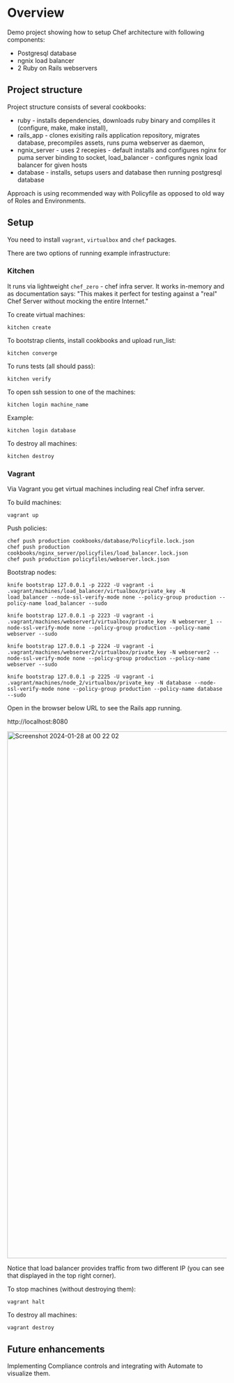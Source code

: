 # Overview

Demo project showing how to setup Chef architecture with following components:
- Postgresql database
- ngnix load balancer
- 2 Ruby on Rails webservers

## Project structure

Project structure consists of several cookbooks:
- ruby - installs dependencies, downloads ruby binary and compliles it (configure, make, make install),
- rails_app - clones exisiting rails application repository, migrates database, precompiles assets, runs puma webserver as daemon,
- ngnix_server - uses 2 recepies - default installs and configures nginx for puma server binding to socket, load_balancer - configures ngnix load balancer for given hosts
- database - installs, setups users and database then running postgresql database

Approach is using recommended way with Policyfile as opposed to old way of Roles and Environments.

## Setup

You need to install `vagrant`, `virtualbox` and `chef` packages.

There are two options of running example infrastructure:

### Kitchen

It runs via lightweight `chef_zero` - chef infra server. It works in-memory and as documentation says: "This makes it perfect for testing against a "real" Chef Server without mocking the entire Internet."

To create virtual machines:
```
kitchen create
```
To bootstrap clients, install cookbooks and upload run_list:
```
kitchen converge
```
To runs tests (all should pass):
```
kitchen verify
```
To open ssh session to one of the machines:
```
kitchen login machine_name
```
  Example:
```
kitchen login database
```
To destroy all machines:
```
kitchen destroy
```

### Vagrant

Via Vagrant you get virtual machines including real Chef infra server.

To build machines:
```
vagrant up
```
Push policies:
```
chef push production cookbooks/database/Policyfile.lock.json
chef push production cookbooks/nginx_server/policyfiles/load_balancer.lock.json
chef push production policyfiles/webserver.lock.json
```
Bootstrap nodes:
```
knife bootstrap 127.0.0.1 -p 2222 -U vagrant -i .vagrant/machines/load_balancer/virtualbox/private_key -N load_balancer --node-ssl-verify-mode none --policy-group production --policy-name load_balancer --sudo
```
```
knife bootstrap 127.0.0.1 -p 2223 -U vagrant -i .vagrant/machines/webserver1/virtualbox/private_key -N webserver_1 --node-ssl-verify-mode none --policy-group production --policy-name webserver --sudo
```
```
knife bootstrap 127.0.0.1 -p 2224 -U vagrant -i .vagrant/machines/webserver2/virtualbox/private_key -N webserver2 --node-ssl-verify-mode none --policy-group production --policy-name webserver --sudo
```
```
knife bootstrap 127.0.0.1 -p 2225 -U vagrant -i .vagrant/machines/node_2/virtualbox/private_key -N database --node-ssl-verify-mode none --policy-group production --policy-name database --sudo
```

Open in the browser below URL to see the Rails app running.

http://localhost:8080

<img width="1207" alt="Screenshot 2024-01-28 at 00 22 02" src="https://github.com/kroolp/chef_io_demo/assets/10959677/8fe15ae2-15d6-4082-b293-71f0ff26478c">


Notice that load balancer provides traffic from two different IP (you can see that displayed in the top right corner).

To stop machines (without destroying them):
```
vagrant halt
```

To destroy all machines:
```
vagrant destroy
```

## Future enhancements

Implementing Compliance controls and integrating with Automate to visualize them.
